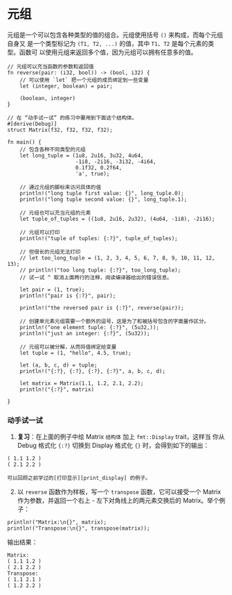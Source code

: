 # 元组

元组是一个可以包含各种类型的值的组合。元组使用括号 `()` 来构成，而每个元组自身又
是一个类型标记为 `(T1, T2, ...)` 的值，其中 `T1`、`T2` 是每个元素的类型。函数可
以使用元组来返回多个值，因为元组可以拥有任意多的值。

```rust,editable
// 元组可以充当函数的参数和返回值
fn reverse(pair: (i32, bool)) -> (bool, i32) {
    // 可以使用 `let` 把一个元组的成员绑定到一些变量
    let (integer, boolean) = pair;

    (boolean, integer)
}

// 在 “动手试一试” 的练习中要用到下面这个结构体。
#[derive(Debug)]
struct Matrix(f32, f32, f32, f32);

fn main() {
    // 包含各种不同类型的元组
    let long_tuple = (1u8, 2u16, 3u32, 4u64,
                      -1i8, -2i16, -3i32, -4i64,
                      0.1f32, 0.2f64,
                      'a', true);

    // 通过元组的脚标来访问具体的值
    println!("long tuple first value: {}", long_tuple.0);
    println!("long tuple second value: {}", long_tuple.1);

    // 元组也可以充当元组的元素
    let tuple_of_tuples = ((1u8, 2u16, 2u32), (4u64, -1i8), -2i16);

    // 元组可以打印
    println!("tuple of tuples: {:?}", tuple_of_tuples);
    
    // 但很长的元组无法打印
    // let too_long_tuple = (1, 2, 3, 4, 5, 6, 7, 8, 9, 10, 11, 12, 13);
    // println!("too long tuple: {:?}", too_long_tuple);
    // 试一试 ^ 取消上面两行的注释，阅读编译器给出的错误信息。
    
    let pair = (1, true);
    println!("pair is {:?}", pair);

    println!("the reversed pair is {:?}", reverse(pair));

    // 创建单元素元组需要一个额外的逗号，这是为了和被括号包含的字面量作区分。
    println!("one element tuple: {:?}", (5u32,));
    println!("just an integer: {:?}", (5u32));

    // 元组可以被分解，从而将值绑定给变量
    let tuple = (1, "hello", 4.5, true);

    let (a, b, c, d) = tuple;
    println!("{:?}, {:?}, {:?}, {:?}", a, b, c, d);

    let matrix = Matrix(1.1, 1.2, 2.1, 2.2);
    println!("{:?}", matrix)

}
```

### 动手试一试

 1. **复习**：在上面的例子中给 Matrix `结构体` 加上 `fmt::Display` trait，这样当
 你从 Debug 格式化 `{:?}` 切换到 Display 格式化 `{}` 时，会得到如下的输出：
```
( 1.1 1.2 )
( 2.1 2.2 )
```
    可以回顾之前学过的[打印显示][print_display] 的例子。
 2. 以 `reverse` 函数作为样板，写一个 `transpose` 函数，它可以接受一个 Matrix
     作为参数，并返回一个右上 - 左下对角线上的两元素交换后的 Matrix。举个例子：
```
println!("Matrix:\n{}", matrix);
println!("Transpose:\n{}", transpose(matrix));
```
输出结果：
```
Matrix:
( 1.1 1.2 )
( 2.1 2.2 )
Transpose:
( 1.1 2.1 )
( 1.2 2.2 )
```

[print_display]: ./hello/print/print_display.html

